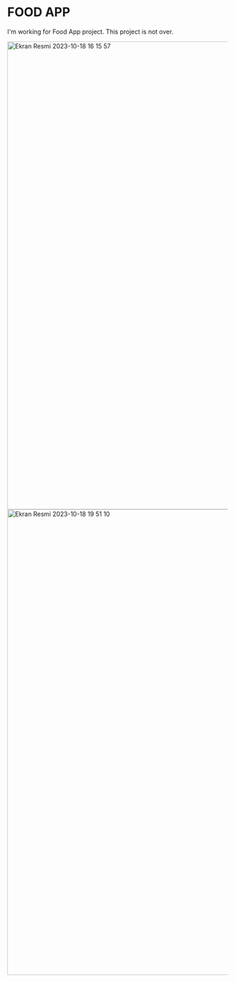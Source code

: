# **FOOD APP**


I'm working for Food App project. This project is not over.


<img width="1068" alt="Ekran Resmi 2023-10-18 16 15 57" src="https://github.com/kadirkyr/FoodApp/assets/126793336/04e6c45a-ba17-48c1-93df-8816534b7080">






<img width="1063" alt="Ekran Resmi 2023-10-18 19 51 10" src="https://github.com/kadirkyr/food_app/assets/126793336/3c1049a5-f96d-450a-b205-b3d2f2871189">
